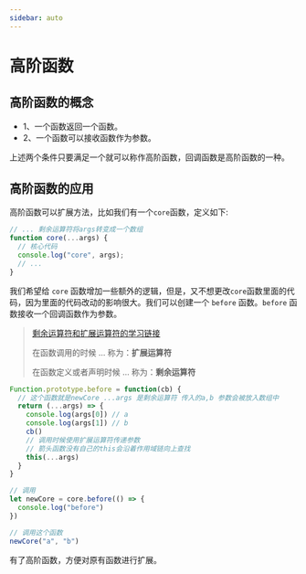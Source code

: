 ```yaml
---
sidebar: auto
---
```


# 高阶函数

## 高阶函数的概念
- 1、一个函数返回一个函数。
- 2、一个函数可以接收函数作为参数。

上述两个条件只要满足一个就可以称作高阶函数，回调函数是高阶函数的一种。


## 高阶函数的应用
高阶函数可以扩展方法，比如我们有一个`core`函数，定义如下:

```js  
// ... 剩余运算符将args转变成一个数组
function core(...args) {
  // 核心代码
  console.log("core", args);
  // ...
}
```

我们希望给 `core` 函数增加一些额外的逻辑，但是，又不想更改`core`函数里面的代码，因为里面的代码改动的影响很大。我们可以创建一个 `before` 函数。`before` 函数接收一个回调函数作为参数。

> [剩余运算符和扩展运算符的学习链接](https://www.cnblogs.com/strick/p/10172721.html) 
> 
> 在函数调用的时候 ... 称为：**扩展运算符**
> 
> 在函数定义或者声明时候 ... 称为：**剩余运算符**

```js
Function.prototype.before = function(cb) {
  // 这个函数就是newCore ...args 是剩余运算符 传入的a,b 参数会被放入数组中
  return (...args) => {
    console.log(args[0]) // a
    console.log(args[1]) // b
    cb()
    // 调用时候使用扩展运算符传递参数
    // 箭头函数没有自己的this会沿着作用域链向上查找
    this(...args)
  }
}

// 调用
let newCore = core.before(() => {
  console.log("before")
})

// 调用这个函数
newCore("a", "b")
```

有了高阶函数，方便对原有函数进行扩展。
